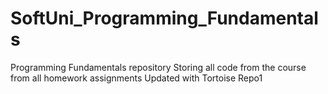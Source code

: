 # SoftUni_Programming_Fundamentals
Programming Fundamentals repository
Storing all code from the course from all homework assignments
Updated with Tortoise Repo1